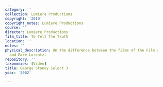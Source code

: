 ```yaml
---
category: ''
collection: Lumiere Productions
copyright: '2010'
copyright_notes: Lumiere Productions
course: ''
director: Lumiere Productions
film_title: To Tell The Truth
location: ''
notes: ''
physical_description: On the difference between the films of the Film and Photo League
  and Pare Lorentz.
repository: ''
taxonomies: [Video]
title: George Stoney Select 3
year: '2002'

---
```

